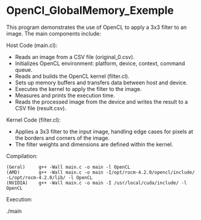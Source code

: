 # OpenCl_GlobalMemory_Exemple

This program demonstrates the use of OpenCL to apply a 3x3 filter to an image. The main components include:

Host Code (main.cl):

- Reads an image from a CSV file (original_0.csv).
- Initializes OpenCL environment: platform, device, context, command queue.
- Reads and builds the OpenCL kernel (filter.cl).
- Sets up memory buffers and transfers data between host and device.
- Executes the kernel to apply the filter to the image.
- Measures and prints the execution time.
- Reads the processed image from the device and writes the result to a CSV file (result.csv).

Kernel Code (filter.cl):

- Applies a 3x3 filter to the input image, handling edge cases for pixels at the borders and corners of the image.
- The filter weights and dimensions are defined within the kernel.


Compilation:

	(Geral) 	g++ -Wall main.c -o main -l OpenCL
	(AMD) 		g++ -Wall main.c -o main -I/opt/rocm-4.2.0/opencl/include/ -L/opt/rocm-4.2.0/lib/ -l OpenCL
	(NVIDIA) 	g++ -Wall main.c -o main -I /usr/local/cuda/include/ -l OpenCL

Execution:

./main

